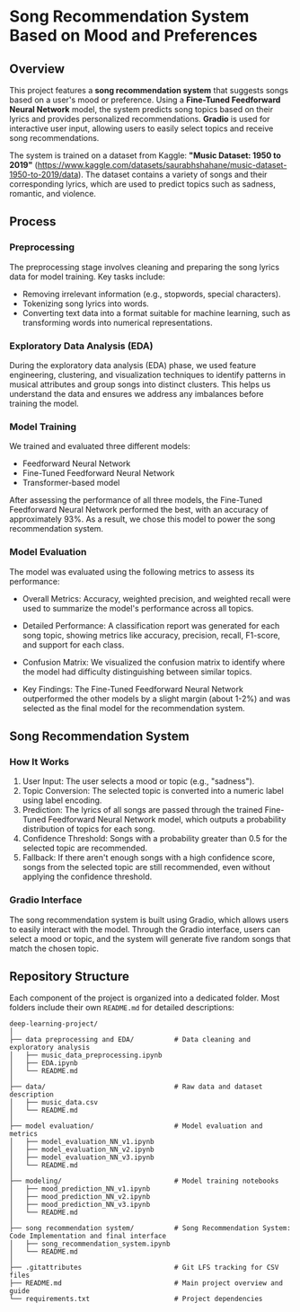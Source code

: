 # Song Recommendation System Based on Mood and Preferences

## Overview

This project features a **song recommendation system** that suggests songs based on a user's mood or preference. Using a **Fine-Tuned Feedforward Neural Network** model, the system predicts song topics based on their lyrics and provides personalized recommendations. **Gradio** is used for interactive user input, allowing users to easily select topics and receive song recommendations.

The system is trained on a dataset from Kaggle: **"Music Dataset: 1950 to 2019"** (https://www.kaggle.com/datasets/saurabhshahane/music-dataset-1950-to-2019/data). The dataset contains a variety of songs and their corresponding lyrics, which are used to predict topics such as sadness, romantic, and violence.

## Process

### Preprocessing

The preprocessing stage involves cleaning and preparing the song lyrics data for model training. Key tasks include:
- Removing irrelevant information (e.g., stopwords, special characters).
- Tokenizing song lyrics into words.
- Converting text data into a format suitable for machine learning, such as transforming words into numerical representations.

### Exploratory Data Analysis (EDA)

During the exploratory data analysis (EDA) phase, we used feature engineering, clustering, and visualization techniques to identify patterns in musical attributes and group songs into distinct clusters. This helps us understand the data and ensures we address any imbalances before training the model.

### Model Training

We trained and evaluated three different models:
- Feedforward Neural Network
- Fine-Tuned Feedforward Neural Network
- Transformer-based model

After assessing the performance of all three models, the Fine-Tuned Feedforward Neural Network performed the best, with an accuracy of approximately 93%. As a result, we chose this model to power the song recommendation system.

### Model Evaluation

The model was evaluated using the following metrics to assess its performance:

- Overall Metrics: Accuracy, weighted precision, and weighted recall were used to summarize the model's performance across all topics.
  
- Detailed Performance: A classification report was generated for each song topic, showing metrics like accuracy, precision, recall, F1-score, and support for each class.
  
- Confusion Matrix: We visualized the confusion matrix to identify where the model had difficulty distinguishing between similar topics.

- Key Findings: The Fine-Tuned Feedforward Neural Network outperformed the other models by a slight margin (about 1-2%) and was selected as the final model for the recommendation system.

## Song Recommendation System

### How It Works

1. User Input: The user selects a mood or topic (e.g., "sadness").
2. Topic Conversion: The selected topic is converted into a numeric label using label encoding.
3. Prediction: The lyrics of all songs are passed through the trained Fine-Tuned Feedforward Neural Network model, which outputs a probability distribution of topics for each song.
4. Confidence Threshold: Songs with a probability greater than 0.5 for the selected topic are recommended.
5. Fallback: If there aren't enough songs with a high confidence score, songs from the selected topic are still recommended, even without applying the confidence threshold.

### Gradio Interface

The song recommendation system is built using Gradio, which allows users to easily interact with the model. Through the Gradio interface, users can select a mood or topic, and the system will generate five random songs that match the chosen topic.

## Repository Structure

Each component of the project is organized into a dedicated folder. Most folders include their own `README.md` for detailed descriptions:

```
deep-learning-project/
│
├── data preprocessing and EDA/          # Data cleaning and exploratory analysis
│   ├── music_data_preprocessing.ipynb
│   ├── EDA.ipynb
│   └── README.md
│
├── data/                                # Raw data and dataset description
│   ├── music_data.csv
│   └── README.md
│
├── model evaluation/                    # Model evaluation and metrics
│   ├── model_evaluation_NN_v1.ipynb
│   ├── model_evaluation_NN_v2.ipynb
│   ├── model_evaluation_NN_v3.ipynb
│   └── README.md
│
├── modeling/                            # Model training notebooks
│   ├── mood_prediction_NN_v1.ipynb
│   ├── mood_prediction_NN_v2.ipynb
│   ├── mood_prediction_NN_v3.ipynb
│   └── README.md
│
├── song recommendation system/          # Song Recommendation System: Code Implementation and final interface 
│   ├── song_recommendation_system.ipynb
│   └── README.md
│
├── .gitattributes                       # Git LFS tracking for CSV files
├── README.md                            # Main project overview and guide
└── requirements.txt                     # Project dependencies
```

